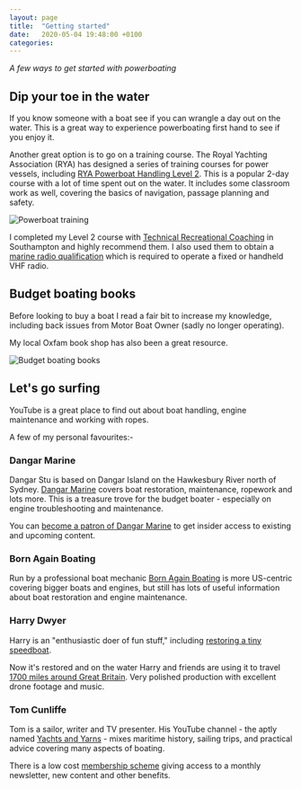 ```yaml
---
layout: page
title:  "Getting started"
date:   2020-05-04 19:48:00 +0100
categories:
---
```

*A few ways to get started with powerboating*

## Dip your toe in the water
If you know someone with a boat see if you can wrangle a day out on the water. This is a great way to experience powerboating first hand to see if you enjoy it.

Another great option is to go on a training course. The Royal Yachting Association (RYA) has designed a series of training courses for power vessels, including [RYA Powerboat Handling Level 2](https://www.rya.org.uk/courses-training/courses/powerboat/Pages/level-2.aspx). This is a popular 2-day course with a lot of time spent out on the water. It includes some classroom work as well, covering the basics of navigation, passage planning and safety.

![Powerboat training]({{site.baseurl}}/images/training.jpg)

I completed my Level 2 course with [Technical Recreational Coaching](https://www.technical-recreational-coaching.co.uk) in Southampton and highly recommend them. I also used them to obtain a [marine radio qualification](https://www.rya.org.uk/courses-training/courses/specialist/Pages/src.aspx) which is required to operate a fixed or handheld VHF radio.

## Budget boating books
Before looking to buy a boat I read a fair bit to increase my knowledge, including back issues from Motor Boat Owner (sadly no longer operating).

My local Oxfam book shop has also been a great resource.

![Budget boating books]({{site.baseurl}}/images/boating-books.jpg)

## Let's go surfing
YouTube is a great place to find out about boat handling, engine maintenance and working with ropes.

A few of my personal favourites:-

### Dangar Marine
Dangar Stu is based on Dangar Island on the Hawkesbury River north of Sydney. [Dangar Marine](https://www.youtube.com/user/DangarMarine) covers boat restoration, maintenance, ropework and lots more. This is a treasure trove for the budget boater - especially on engine troubleshooting and maintenance.

You can [become a patron of Dangar Marine](https://www.patreon.com/dangarmarine) to get insider access to existing and upcoming content.

### Born Again Boating
Run by a professional boat mechanic [Born Again Boating](https://www.youtube.com/channel/UCWZhbfXDCg7_PvlwvierP1A) is more US-centric covering bigger boats and engines, but still has lots of useful information about boat restoration and engine maintenance.

### Harry Dwyer
Harry is an "enthusiastic doer of fun stuff," including [restoring a tiny speedboat](https://www.youtube.com/playlist?list=PLI9wxSG-v3nNsRis8S9x1PG32ookSSv5h).

Now it's restored and on the water Harry and friends are using it to travel [1700 miles around Great Britain](https://www.youtube.com/playlist?list=PLI9wxSG-v3nM5TN7llb19jNnh8JUpmRe4). Very polished production with excellent drone footage and music.

### Tom Cunliffe
Tom is a sailor, writer and TV presenter. His YouTube channel - the aptly named [Yachts and Yarns](https://www.youtube.com/channel/UCrgLfFlVsszE1JSzYCmj9Yg) - mixes maritime history, sailing trips, and practical advice covering many aspects of boating.

There is a low cost [membership scheme](https://www.tomcunliffe.com/product/tom-cunliffe-membership/) giving access to a monthly newsletter, new content and other benefits.
